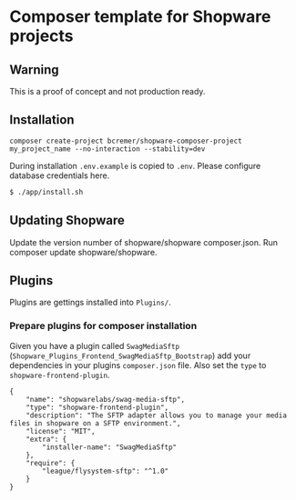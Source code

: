 # Composer template for Shopware projects

## Warning

This is a proof of concept and not production ready.

## Installation

```
composer create-project bcremer/shopware-composer-project my_project_name --no-interaction --stability=dev
```

During installation `.env.example` is copied to `.env`.
Please configure database credentials here.

```bash
$ ./app/install.sh
```

## Updating Shopware

Update the version number of shopware/shopware composer.json.
Run composer update shopware/shopware.

## Plugins

Plugins are gettings installed into `Plugins/`.

### Prepare plugins for composer installation

Given you have a plugin called `SwagMediaSftp` (`Shopware_Plugins_Frontend_SwagMediaSftp_Bootstrap`) add your dependencies in your plugins `composer.json` file.
Also set the `type` to `shopware-frontend-plugin`.

```
{
    "name": "shopwarelabs/swag-media-sftp",
    "type": "shopware-frontend-plugin",
    "description": "The SFTP adapter allows you to manage your media files in shopware on a SFTP environment.",
    "license": "MIT",
    "extra": {
        "installer-name": "SwagMediaSftp"
    },
    "require": {
        "league/flysystem-sftp": "^1.0"
    }
}
```


